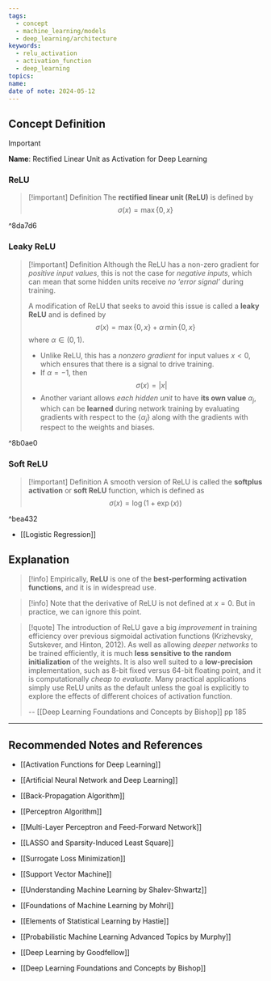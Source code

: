 ```yaml
---
tags:
  - concept
  - machine_learning/models
  - deep_learning/architecture
keywords:
  - relu_activation
  - activation_function
  - deep_learning
topics: 
name: 
date of note: 2024-05-12
---
```


## Concept Definition

>[!important]
>**Name**: Rectified Linear Unit as Activation for Deep Learning

### ReLU


>[!important] Definition
>The **rectified linear unit (ReLU)** is defined by
>$$
>\sigma(x) = \max\left\{ 0, x \right\} 
>$$

^8da7d6



### Leaky ReLU

>[!important] Definition
>Although the ReLU has a non-zero gradient for *positive input values*, this is not the case for *negative inputs*, which can mean that some hidden units receive *no ‘error signal’* during training.
>
>A modification of ReLU that seeks to avoid this issue is called a **leaky ReLU** and is defined by
>$$
>\sigma(x) = \max\left\{ 0, x \right\} + \alpha\,\min\left\{ 0, x \right\}  
>$$
>where $\alpha \in (0,1).$
>- Unlike ReLU, this has a *nonzero gradient* for input values $x < 0$, which ensures that there is a signal to drive training.
>- If $\alpha=-1$, then $$\sigma(x) = \lvert x \rvert $$
>- Another variant allows *each hidden unit* to have **its own value** $\alpha_{j}$, which can be **learned** during network training by evaluating gradients with respect to the $\left\{ \alpha_{j} \right\}$ along with the gradients with respect to the weights and biases.

^8b0ae0


### Soft ReLU

>[!important] Definition
>A smooth version of ReLU is called the **softplus activation** or **soft ReLU** function, which is defined as 
>$$
>\sigma(x) = \log \left(1 + \exp(x)\right)
>$$

^bea432

- [[Logistic Regression]]




## Explanation

>[!info]
>Empirically, **ReLU** is one of the **best-performing activation functions**, and it is in widespread use.

>[!info] 
>Note that the derivative of ReLU is not defined at $x=0$. But in practice, we can ignore this point.

>[!quote]
>The introduction of ReLU gave a big *improvement* in training efficiency over previous sigmoidal activation functions (Krizhevsky, Sutskever, and Hinton, 2012). As well as allowing *deeper networks* to be trained efficiently, it is much **less sensitive to the random initialization** of the weights. It is also well suited to a **low-precision** implementation, such as 8-bit fixed versus 64-bit floating point, and it is computationally *cheap to evaluate*. Many practical applications simply use ReLU units as the default unless the goal is explicitly to explore the effects of different choices of activation function.
>
>-- [[Deep Learning Foundations and Concepts by Bishop]] pp 185




-----------
##  Recommended Notes and References


- [[Activation Functions for Deep Learning]]
- [[Artificial Neural Network and Deep Learning]]
- [[Back-Propagation Algorithm]]
- [[Perceptron Algorithm]]
- [[Multi-Layer Perceptron and Feed-Forward Network]]

- [[LASSO and Sparsity-Induced Least Square]]
- [[Surrogate Loss Minimization]]
- [[Support Vector Machine]]


- [[Understanding Machine Learning by Shalev-Shwartz]]
- [[Foundations of Machine Learning by Mohri]]
- [[Elements of Statistical Learning by Hastie]]

- [[Probabilistic Machine Learning Advanced Topics by Murphy]]
- [[Deep Learning by Goodfellow]] 
- [[Deep Learning Foundations and Concepts by Bishop]] 